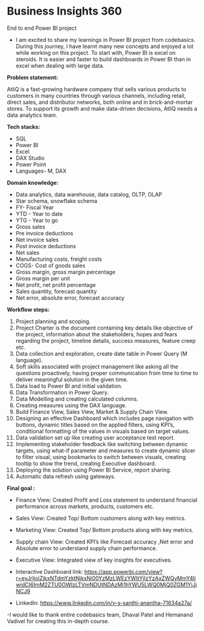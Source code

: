 # Business Insights 360
End to end Power BI project

- I am excited to share my learnings in Power BI project from codebasics. During this journey, I have learnt many new concepts and enjoyed a lot while working on this project. To start with, Power BI is excel on steroids. It is easier and faster to build dashboards in Power BI than in excel when dealing with large data.
  
**Problem statement:**

AtliQ is a fast-growing hardware company that sells various products to customers in many countries through various channels, including retail, direct sales, and distributor networks, both online and in brick-and-mortar stores. To support its growth and make data-driven decisions, AtliQ needs a data analytics team. 

**Tech stacks:**

-	SQL
-	Power BI 
-	Excel
-	DAX Studio
-	Power Point
-	Languages- M, DAX
  
**Domain knowledge:**

-	Data analytics, data warehouse, data catalog, OLTP, OLAP 
-	Star schema, snowflake schema
-	FY- Fiscal Year
-	YTD - Year to date
-	 YTG - Year to go
-	Gross sales
-	Pre invoice deductions
-	Net invoice sales
-	Post invoice deductions
-	Net sales
-	Manufacturing costs, freight costs
-	COGS- Cost of goods sales
-	Gross margin, gross margin percentage
-	Gross margin per unit
-	Net profit, net profit percentage
-	Sales quantity, forecast quantity
-	Net error, absolute error, forecast accuracy

**Workflow steps:**

1.	Project planning and scoping.
2.	Project Charter is the document containing key details like objective of the project, information about the stakeholders, hopes and fears regarding the project, timeline details, success measures, feature creep etc.
3.	Data collection and exploration, create date table in Power Query (M language).
4.	Soft skills associated with project management like asking all the questions proactively, having proper communication from time to time to deliver meaningful solution in the given time.
5.	Data load to Power BI and initial validation.
6.	Data Transformation in Power Query.
7.	Data Modelling and creating calculated columns.
8.	Creating measures using the DAX language.
9.	Build Finance View, Sales View, Market & Supply Chain View.
10.	Designing an effective Dashboard which includes page navigation with buttons, dynamic titles based on the applied filters, using KPI’s, conditional formatting of the values in visuals based on target values.
11.	Data validation set up like creating user acceptance test report.
12.	Implementing stakeholder feedback like switching between dynamic targets, using what-if parameter and measures to create dynamic slicer to filter visual, using bookmarks to switch between visuals, creating tooltip to show the trend, creating Executive dashboard.
13.	Deploying the solution using Power BI Service, report sharing.
14.	Automatic data refresh using gateways.

**Final goal :**

-	Finance View:  Created  Profit and Loss statement to understand financial performance across markets, products, customers etc. 
-	Sales View: Created  Top/ Bottom customers along with key metrics.
-	Marketing View: Created Top/ Bottom products along with key metrics.
-	Supply chain View: Created KPI’s like Forecast accuracy ,Net error and Absolute error  to understand supply chain performance.
-	Executive View: Integrated view of key insights for executives.
  
- Interactive Dashboard link: https://app.powerbi.com/view?r=eyJrIjoiZjkxNTdmYzktNjkxNi00YzMzLWEzYWItYjIzYzAxZWQyMmY4IiwidCI6ImM2ZTU0OWIzLTVmNDUtNDAzMi1hYWU5LWQ0MjQ0ZGM1YjJjNCJ9
- LinkedIn: https://www.linkedin.com/in/v-s-santhi-anantha-71634a27a/
  
-I would like to thank entire codebasics team, Dhaval Patel and Hemanand Vadivel for creating this in-depth course.

